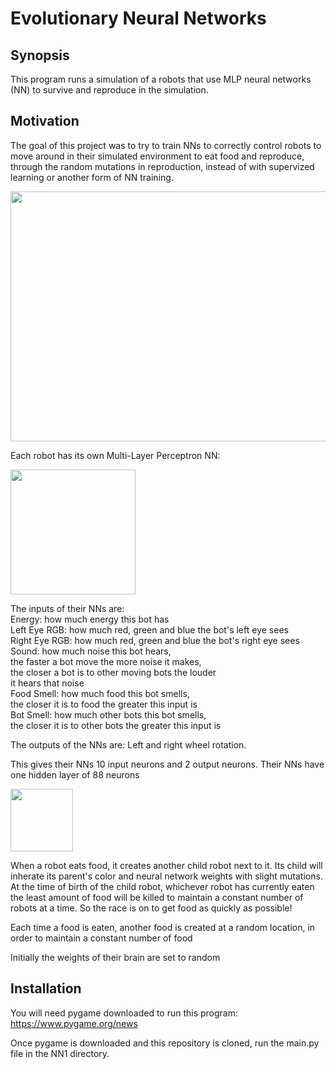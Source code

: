 # Evolutionary Neural Networks

## Synopsis

This program runs a simulation of a robots that use MLP neural networks (NN)
to survive and reproduce in the simulation.

## Motivation

The goal of this project was to try to train NNs to correctly
control robots to move around in their simulated environment to
eat food and reproduce, through the random mutations in
reproduction, instead of with supervized learning or another
form of NN training.

<img src="https://github.com/PopeyedLocket/Evolutionary-Neural-Network/blob/master/videos_and_images/simulation_display.png" width="600" height="400">

Each robot has its own Multi-Layer Perceptron NN:

<img src="https://github.com/PopeyedLocket/Evolutionary-Neural-Network/blob/master/videos_and_images/nn_display.png" width="200" height="200">

The inputs of their NNs are: <br />
    Energy: how much energy this bot has <br />
    Left Eye RGB: how much red, green and blue the bot's left eye sees <br />
    Right Eye RGB: how much red, green and blue the bot's right eye sees <br />
    Sound: how much noise this bot hears, <br />
           the faster a bot move the more noise it makes, <br />
           the closer a bot is to other moving bots the louder <br />
           it hears that noise <br />
    Food Smell: how much food this bot smells, <br />
                the closer it is to food the greater this input is <br />
    Bot Smell: how much other bots this bot smells, <br />
                the closer it is to other bots the greater this input is <br />

The outputs of the NNs are:
    Left and right wheel rotation. 

This gives their NNs 10 input neurons and 2 output neurons.
Their NNs have one hidden layer of 88 neurons

<img src="https://github.com/PopeyedLocket/Evolutionary-Neural-Network/blob/master/videos_and_images/vision_display.png" width="100" height="100">

When a robot eats food, it creates another child robot
next to it. Its child will inherate its parent's color and
neural network weights with slight mutations. At the time of birth of
the child robot, whichever robot has currently eaten 
the least amount of food will be killed to maintain a constant
number of robots at a time. So the race is on to get food
as quickly as possible!

Each time a food is eaten, another food is created at a random
location, in order to maintain a constant number of food

Initially the weights of their brain are set to random 

## Installation

You will need pygame downloaded to run this program:
https://www.pygame.org/news

Once pygame is downloaded and this repository is cloned,
run the main.py file in the NN1 directory.

